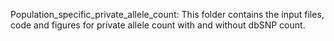 
Population_specific_private_allele_count: This folder contains the input files, code and figures for private allele count with and without dbSNP count.
